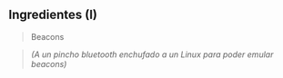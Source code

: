 ## Ingredientes (I)

> Beacons

> _(A un pincho bluetooth enchufado a un Linux para poder emular beacons)_
